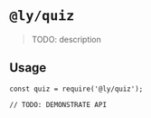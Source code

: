 # `@ly/quiz`

> TODO: description

## Usage

```
const quiz = require('@ly/quiz');

// TODO: DEMONSTRATE API
```

